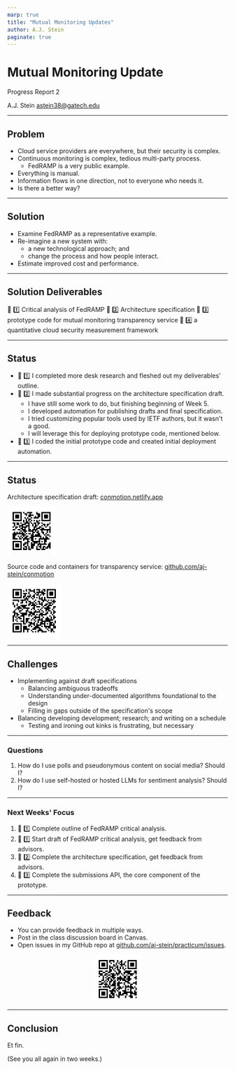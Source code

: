 ```yaml
---
marp: true
title: "Mutual Monitoring Updates"
author: A.J. Stein
paginate: true
---
```


<style>
img[alt~="center"] {
  display: block;
  margin: 0 auto;
}
</style>

# Mutual Monitoring Update

Progress Report 2

A.J. Stein
[astein38@gatech.edu](mailto:astein38@gatech.edu)

---

## Problem 

- Cloud service providers are everywhere, but their security is complex.
- Continuous monitoring is complex, tedious multi-party process.
    - FedRAMP is a very public example.
- Everything is manual.
- Information flows in one direction, not to everyone who needs it.
- Is there a better way?

---

## Solution

- Examine FedRAMP as a representative example.
- Re-imagine a new system with:
    - a new technological approach; and
    - change the process and how people interact.
- Estimate improved cost and performance.

---

## Solution Deliverables

:gift: :one: Critical analysis of FedRAMP
:gift: :two: Architecture specification
:gift: :three: prototype code for mutual monitoring transparency service
:gift: :four: a quantitative cloud security measurement framework

---

## Status

- :gift: :one: I completed more desk research and fleshed out my deliverables' outline.
- :gift: :two: I made substantial progress on the architecture specification draft.
    - I have still some work to do, but finishing beginning of Week 5.
    - I developed automation for publishing drafts and final specification.
    - I tried customizing popular tools used by IETF authors, but it wasn't a good.
    - I will leverage this for deploying prototype code, mentioned below.
- :gift: :three: I coded the initial prototype code and created initial deployment automation.

---

## Status

Architecture specification draft: [conmotion.netlify.app](https://conmotion.netlify.app/architecture.html)

![](./assets/url_arch_dev.png)

Source code and containers for transparency service: [github.com/aj-stein/conmotion](https://github.com/aj-stein/conmotion/tree/develop/conmotion)

![](./assets/url_ts_code.png)

---

## Challenges

- Implementing against draft specifications
    - Balancing ambiguous tradeoffs
    - Understanding under-documented algorithms foundational to the design
    - Filling in gaps outside of the specification's scope
- Balancing developing development; research; and writing on a schedule
    - Testing and ironing out kinks is frustrating, but necessary

---

### Questions

1. How do I use polls and pseudonymous content on social media? Should I?
1. How do I use self-hosted or hosted LLMs for sentiment analysis? Should I?

--- 

### Next Weeks' Focus

1. :gift: :one: Complete outline of FedRAMP critical analysis.
1. :gift: :one: Start draft of FedRAMP critical analysis, get feedback from advisors.
1. :gift: :two: Complete the architecture specification, get feedback from advisors. 
1. :gift: :three: Complete the submissions API, the core component of the prototype.

---

## Feedback

- You can provide feedback in multiple ways.
- Post in the class discussion board in Canvas.
- Open issues in my GitHub repo at [github.com/aj-stein/practicum/issues](https://github.com/aj-stein/practicum/issues/new).

![center](./assets/url_repo.png)

---

## Conclusion

Et fin.

(See you all again in two weeks.)
